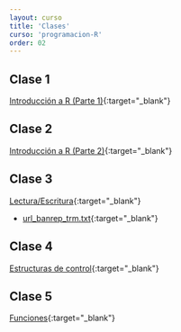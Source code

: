 ```yaml
---
layout: curso
title: 'Clases'
curso: 'programacion-R'
order: 02
---
```


## Clase 1
[Introducción a R (Parte 1)](./slides/01_Intro_1.html){:target="_blank"}

## Clase 2
[Introducción a R (Parte 2)](./slides/01_Intro_2.html){:target="_blank"}

## Clase 3
[Lectura/Escritura](./slides/02_Lectura_Escritura.html){:target="_blank"}

- [url_banrep_trm.txt](./slides/url_banrep_trm.txt){:target="_blank"}

## Clase 4
[Estructuras de control](./slides/04_Estructuras_de_control.html){:target="_blank"}

## Clase 5
[Funciones](./slides/05_Funciones.html){:target="_blank"}

